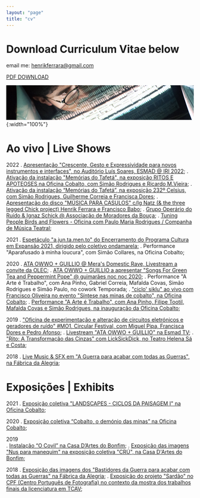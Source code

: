 ```yaml
---
layout: "page"
title: "cv"
---
```


# Download Curriculum Vitae below

email me: henrikferrara@gmail.com

[PDF DOWNLOAD](assets/cv/cv_henrique_ferreira_may2022.pdf)

![Banner BC 2019](assets/cv/banner_bandcamp_2019.jpg){:width="100%"}


# Ao vivo | Live Shows
2022
. [Apresentação "Crescente, Gesto e Expressividade para novos instrumentos e interfaces", no Auditório Luís Soares, ESMAD @ IRI 2022](assets/cv/IRI_2022.png);
. [Ativação da instalação "Memórias do Tafetá", na exposição RITOS E APOTEOSES na Oficina Cobalto, com Simão Rodrigues e Ricardo M.Vieira][MemoriasTafeta2];
. [Ativação da instalação “Memórias do Tafetá”, na exposição 232º Celsius, com Simão Rodrigues, Guilherme Correia e Francisca Dores][MemoriasTafeta];
. [Apresentação do disco "MÚSICA PARA CASULOS" c/Ig Natz (& the three legged Chick project) Henrik Ferrara e Francisco Babo][CASULOS];
. [Grupo Operário do Ruído & Ignaz Schick @ Associação de Moradores da Bouça][GORIGNAZ];
. [Tuning People Birds and Flowers - Oficina com Paulo Maria Rodrigues / Companha de Música Teatral][BIRDSANDFLOWERS];

2021
. [Espetáculo "a.jun.ta.men.to" do Encerramento do Programa Cultura em Expansão 2021, dirigido pelo coletivo ondamarela;][AJUNTA]
. Performance "Aparafusado à minha loucura", com Simão Collares, na Oficina Cobalto;

2020
. [ATA OWWO + GUILLIO @ Mera's Domestic Rave, Livestream a convite da OLEC][ATAGILOLEC];
. [ATA OWWO + GUILLIO a apresentar "Songs For Green Tea and Peppermint Pope" @ guimarães noc noc 2020][ATAGILNOCNOC];
. Performance "A Arte é Trabalho", com Ana Pinho, Gabriel Correia, Mafalda Covas, Simão Rodrigues e Simão Paulo, no cowork Temporada;
. ["ciclo' siklu" ao vivo com Francisco Oliveira no evento "Síntese nas minas de cobalto", na Oficina Cobalto][SIKLU];
. [Performance "A Arte é Trabalho", com Ana Pinho, Filipe Tootil, Mafalda Covas e Simão Rodrigues, na inauguração da Oficina Cobalto][INAU_COBALTO];

2019
. ["Oficina de experimentação e alteração de circuitos eletrónicos e geradores de ruído" #MO1, Circular Festival, com Miguel Pipa, Francisca Dores e Pedro Afonso][MODOS];
. [Livestream "ATA OWWO + GUILLIO" na Esmad TV][ATAGILESMAD];
. ["Rito: A Transformação das Cinzas" com LickSickDick, no Teatro Helena Sá e Costa](/assets/cv/cartaz_rito_19_lsd.jpg);

2018
. [Live Music & SFX em "A Guerra para acabar com todas as Guerras", na Fábrica da Alegria][AGUERRA];

# Exposições | Exhibits
2021
. [Exposição coletiva "LANDSCAPES - CICLOS DA PAISAGEM I" na Oficina Cobalto](/assets/cv/landscapes2_cobalto_2021.jpg);

2020
. [Exposição coletiva “Cobalto, o demónio das minas” na Oficina Cobalto](/assets/cv/cobalto2020_expo_col.jpg);

2019  
. [Instalação “O Covil” na Casa D’Artes do Bonfim][OCOVIL];
. [Exposição das imagens "Nus para manequim" na exposição coletiva "CRÚ", na Casa D'Artes do Bonfim][LINKNUS];

2018 
. [Exposição das imagens dos "Bastidores da Guerra para acabar com todas as Guerras" na Fábrica da Alegria][FOTOSAGUERRA];
. [Exposição do projeto "Sardão" no CPF (Centro Português de Fotografia) no contexto da mostra dos trabalhos finais da licenciatura em TCAV][FOTOSSARDAO];

[AGUERRA]: https://youtu.be/j26LGHuq4WI
[ATAGILESMAD]: https://youtu.be/tlLY3H3FFDs
[MODOS]: https://www.instagram.com/p/B3-Zv7mJe4n/
[INAU_COBALTO]: https://youtu.be/3XxuQCeeTZw
[SIKLU]: https://youtu.be/FtGh3A-eWp4
[ATAGILNOCNOC]: https://www.thresholdmagazine.pt/2020/10/fotogaleria-ata-owwo-guillio-guimaraes.html
[ATAGILOLEC]: https://youtu.be/aMxW1Y3qvkA
[FOTOSSARDAO]: https://sites.google.com/view/henrik-ferrara/works/photography#h.qat9ir3bz6xm
[FOTOSAGUERRA]: https://sites.google.com/view/henrik-ferrara/works/photography#h.8807bp2yfv47
[LINKNUS]: https://sites.google.com/view/henrik-ferrara/works/photography?authuser=0#h.hvevk8qo9iba
[OCOVIL]: https://youtu.be/VkEyyWvcuZY
[BIRDSANDFLOWERS]:https://www.facebook.com/media/set/?vanity=CulturaEmExpansao&set=a.3182831341945773
[AJUNTA]: https://www.culturaemexpansao.pt/multimedia-detalhe/a-jun-ta-men-to-ondamarela/
[GORIGNAZ]: https://www.culturaemexpansao.pt/sessao/grupo-operario-do-ruido-andamp-ignaz-schick/
[CASULOS]: https://fb.me/e/3dxBC6nRj
[MemoriasTafeta]: https://www.instagram.com/reel/Ck_Rno0Jj0C/
[MemoriasTafeta2]: https://www.instagram.com/p/CmUdbErs8eT/
